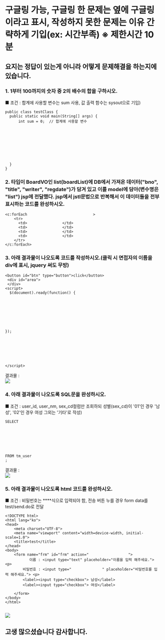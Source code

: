 # 구글링 가능, 구글링 한 문제는 옆에 구글링이라고 표시, 작성하지 못한 문제는 이유 간략하게 기입(ex: 시간부족) ※ 제한시간 10분
## 요지는 정답이 있는게 아니라 어떻게 문제해결을 하는지에 있습니다.

### 1. 1부터 100까지의 숫자 중 2의 배수의 합을 구하시오.
■ 조건 : 합계에 사용할 변수는 sum 사용, 값 출력 함수는 sysout으로 기입)
~~~
public class testClass {
  public static void main(String[] args) {
      int sum = 0;  // 합계에 사용할 변수	
       
    
    
    
    
    
    
    
       
  }
}
~~~

### 2. 타입이 BoardVO인 list(boardList)에 DB에서 가져온 데이터("bno", "title", "writer", "regdate")가 담겨 있고 이를 model에 담아(변수명은 "list") jsp에 전달했다. jsp에서 jstl문법으로 반복해서 이 데이터들을 전부 표시하는 코드를 완성하시오.
~~~
<c:forEach                              >
    <tr>
      <td>                </td>
      <td>                </td>	
      <td>                </td>
      <td>                </td>
    </tr>
</c:forEach>
~~~

### 3. 아래 결과물이 나오도록 코드를 작성하시오.(클릭 시 면접자의 이름을 div에 표시, jquery 써도 무방)
~~~
<button id="btn" type="button">click</button>
 <div id="area">
 </div>
<script>
  $(document).ready(function() {








});







</script> 
~~~
결과물 : <br/>
<img src="https://user-images.githubusercontent.com/44331989/94353167-ad7ba780-00a8-11eb-9650-fe2dbf54c7c1.PNG">


### 4. 아래 결과물이 나오도록 SQL문을 완성하시오. 
■ 조건 : user_id, user_nm, sex_cd컬럼만 조회하되 성별(sex_cd)이 '01'인 경우 '남성', '02'인 경우 여성 그외는 '기타'로 작성)
~~~
SELECT 
       






FROM tm_user
;

~~~
결과물 : <br/>
<img src="https://user-images.githubusercontent.com/44331989/108151937-35775200-711b-11eb-9ce1-925032402c07.png">



### 5. 아래 결과물이 나오도록 html 코드를 완성하시오.
■ 조건 : 비밀번호는 ****식으로 입력되야 함,  전송 버튼 누를 경우 form data를 test/send.do로 전달
~~~
<!DOCTYPE html>
<html lang="ko">
<head>
	<meta charset="UTF-8">
	<meta name="viewport" content="width=device-width, initial-scale=1.0">
	<title>test</title>
</head>
<body>	
	<form name="frm" id="frm" action="                  ">
           이름 : <input type="text" placeholder="이름을 입력 해주세요."> <p>
        비밀번호 : <input type="              " placeholder="비밀번호를 입력 해주세요."> <p>
		<label><input type="checkbox"> 남성</label> 
		<label><input type="checkbox"> 여성</label>
		 
	</form>
</body>
</html>
	
~~~
<img src="https://user-images.githubusercontent.com/44331989/94006631-14fcd300-fddb-11ea-9b9a-f07da602ed5d.PNG">

## 고생 많으셨습니다 감사합니다.






